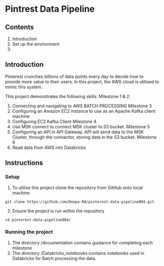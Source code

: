# Pintrest Data Pipeline

## Contents
1) Introduction
2) Set up the environment
3) 

## Introduction
Pinterest crunches billions of data points every day to decide how to provide more value to their users. In this project, the AWS cloud is utilised to mimic this system.

This project demonstrates the following skills:
Milestone 1 & 2:
1) Connecting and navigating to AWS
BATCH PROCESSING
Milestone 3
1) Configuring an Amazon EC2 instance to use as an Apache Kafka client machine
2) Configuring EC2 Kafka Client
Milestone 4
1) Use MSK connect to connect MSK cluster to S3 bucket.
Milestone 5
4) Configuring an API in API Gateway. API will send data to the MSK Cluster, through the connector, storing data in the S3 bucket.
Milestone 6 
1) Read data from AWS into Databricks

## Instructions

### Setup
1) To utilise this project clone the repository from GitHub onto local machine
```
git clone https://github.com/Deepa-RA/pinterest-data-pipeline804.git
```
2) Ensure the project is run within the repository
```
cd pinterest-data-pipeline804/
```
### Running the project
1) The directory /documentation contains guidance for completing each milestone
2) The directory /Databricks_notebooks contains notebooks used in Databricks for Batch processing the data.